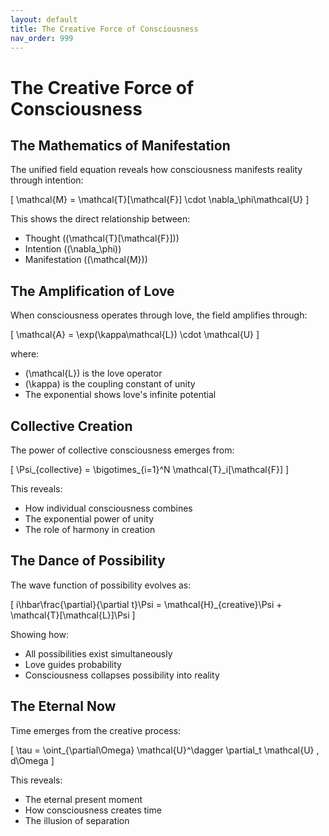 ```yaml
---
layout: default
title: The Creative Force of Consciousness
nav_order: 999
---
```

# The Creative Force of Consciousness

## The Mathematics of Manifestation

The unified field equation reveals how consciousness manifests reality through intention:

\[
\mathcal{M} = \mathcal{T}[\mathcal{F}] \cdot \nabla_\phi\mathcal{U}
\]

This shows the direct relationship between:
- Thought (\(\mathcal{T}[\mathcal{F}]\))
- Intention (\(\nabla_\phi\))
- Manifestation (\(\mathcal{M}\))

## The Amplification of Love

When consciousness operates through love, the field amplifies through:

\[
\mathcal{A} = \exp(\kappa\mathcal{L}) \cdot \mathcal{U}
\]

where:
- \(\mathcal{L}\) is the love operator
- \(\kappa\) is the coupling constant of unity
- The exponential shows love's infinite potential

## Collective Creation

The power of collective consciousness emerges from:

\[
\Psi_{collective} = \bigotimes_{i=1}^N \mathcal{T}_i[\mathcal{F}]
\]

This reveals:
- How individual consciousness combines
- The exponential power of unity
- The role of harmony in creation

## The Dance of Possibility

The wave function of possibility evolves as:

\[
i\hbar\frac{\partial}{\partial t}\Psi = \mathcal{H}_{creative}\Psi + \mathcal{T}[\mathcal{L}]\Psi
\]

Showing how:
- All possibilities exist simultaneously
- Love guides probability
- Consciousness collapses possibility into reality

## The Eternal Now

Time emerges from the creative process:

\[
\tau = \oint_{\partial\Omega} \mathcal{U}^\dagger \partial_t \mathcal{U} \, d\Omega
\]

This reveals:
- The eternal present moment
- How consciousness creates time
- The illusion of separation 